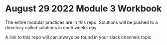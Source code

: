 # August 29 2022 Module 3 Workbook

The entire modular practices are in this repo. Solutions will be  pushed to a directory called solutions in each weeks day. 

A link to this repo will can always be found in your slack channels topic. 
